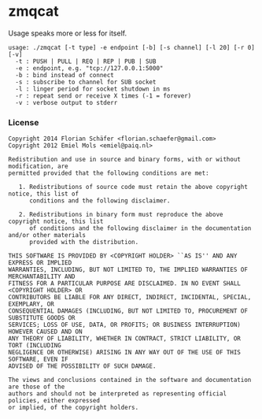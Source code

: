 zmqcat
======
Usage speaks more or less for itself.

    usage: ./zmqcat [-t type] -e endpoint [-b] [-s channel] [-l 20] [-r 0] [-v]
      -t : PUSH | PULL | REQ | REP | PUB | SUB
      -e : endpoint, e.g. "tcp://127.0.0.1:5000"
      -b : bind instead of connect
      -s : subscribe to channel for SUB socket
      -l : linger period for socket shutdown in ms
      -r : repeat send or receive X times (-1 = forever)
      -v : verbose output to stderr

### License ###
    Copyright 2014 Florian Schäfer <florian.schaefer@gmail.com>
    Copyright 2012 Emiel Mols <emiel@paiq.nl>

    Redistribution and use in source and binary forms, with or without modification, are
    permitted provided that the following conditions are met:

       1. Redistributions of source code must retain the above copyright notice, this list of
          conditions and the following disclaimer.

       2. Redistributions in binary form must reproduce the above copyright notice, this list
          of conditions and the following disclaimer in the documentation and/or other materials
          provided with the distribution.

    THIS SOFTWARE IS PROVIDED BY <COPYRIGHT HOLDER> ``AS IS'' AND ANY EXPRESS OR IMPLIED
    WARRANTIES, INCLUDING, BUT NOT LIMITED TO, THE IMPLIED WARRANTIES OF MERCHANTABILITY AND
    FITNESS FOR A PARTICULAR PURPOSE ARE DISCLAIMED. IN NO EVENT SHALL <COPYRIGHT HOLDER> OR
    CONTRIBUTORS BE LIABLE FOR ANY DIRECT, INDIRECT, INCIDENTAL, SPECIAL, EXEMPLARY, OR
    CONSEQUENTIAL DAMAGES (INCLUDING, BUT NOT LIMITED TO, PROCUREMENT OF SUBSTITUTE GOODS OR
    SERVICES; LOSS OF USE, DATA, OR PROFITS; OR BUSINESS INTERRUPTION) HOWEVER CAUSED AND ON
    ANY THEORY OF LIABILITY, WHETHER IN CONTRACT, STRICT LIABILITY, OR TORT (INCLUDING
    NEGLIGENCE OR OTHERWISE) ARISING IN ANY WAY OUT OF THE USE OF THIS SOFTWARE, EVEN IF
    ADVISED OF THE POSSIBILITY OF SUCH DAMAGE.

    The views and conclusions contained in the software and documentation are those of the
    authors and should not be interpreted as representing official policies, either expressed
    or implied, of the copyright holders.
